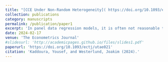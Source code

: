 ```yaml
---
title: "[CCE Under Non-Random Heterogeneity]( https://doi.org/10.1093/ectj/utae021) (with Joakim Westerlund)"
collection: publications
category: manuscripts
permalink: /publication/paper1
excerpt: 'In panel data regression models, it is often not reasonable to expect all cross-sectional units to have identical responses to explanatory variables, or that all relevant variables have been properly accounted for. These concerns have recently motivated the use of interactive effects models with heterogeneous slopes. The workhorse of this literature is the common correlated effects approach, which assumes that both effects and slopes are randomly distributed. The current paper argues that the restrictions implied by this assumption are likely unreasonable in many applications, and that there is a need to allow for nonrandom heterogeneity.'
date: 2024-02-17
venue: 'The Econometrics Journal'
#slidesurl: 'http://academicpages.github.io/files/slides1.pdf'
paperurl: 'https://doi.org/10.1093/ectj/utae021'
citation: 'Kaddoura, Yousef, and Westerlund, Joakim (2024).'
---
```

